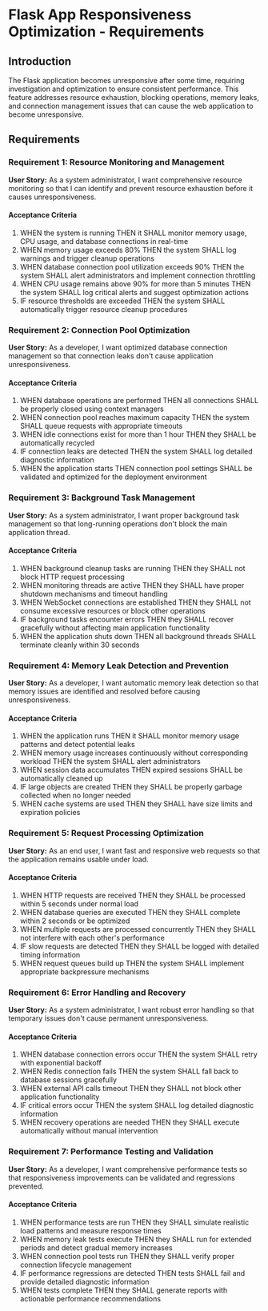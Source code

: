 # Flask App Responsiveness Optimization - Requirements

## Introduction

The Flask application becomes unresponsive after some time, requiring investigation and optimization to ensure consistent performance. This feature addresses resource exhaustion, blocking operations, memory leaks, and connection management issues that can cause the web application to become unresponsive.

## Requirements

### Requirement 1: Resource Monitoring and Management

**User Story:** As a system administrator, I want comprehensive resource monitoring so that I can identify and prevent resource exhaustion before it causes unresponsiveness.

#### Acceptance Criteria

1. WHEN the system is running THEN it SHALL monitor memory usage, CPU usage, and database connections in real-time
2. WHEN memory usage exceeds 80% THEN the system SHALL log warnings and trigger cleanup operations
3. WHEN database connection pool utilization exceeds 90% THEN the system SHALL alert administrators and implement connection throttling
4. WHEN CPU usage remains above 90% for more than 5 minutes THEN the system SHALL log critical alerts and suggest optimization actions
5. IF resource thresholds are exceeded THEN the system SHALL automatically trigger resource cleanup procedures

### Requirement 2: Connection Pool Optimization

**User Story:** As a developer, I want optimized database connection management so that connection leaks don't cause application unresponsiveness.

#### Acceptance Criteria

1. WHEN database operations are performed THEN all connections SHALL be properly closed using context managers
2. WHEN connection pool reaches maximum capacity THEN the system SHALL queue requests with appropriate timeouts
3. WHEN idle connections exist for more than 1 hour THEN they SHALL be automatically recycled
4. IF connection leaks are detected THEN the system SHALL log detailed diagnostic information
5. WHEN the application starts THEN connection pool settings SHALL be validated and optimized for the deployment environment

### Requirement 3: Background Task Management

**User Story:** As a system administrator, I want proper background task management so that long-running operations don't block the main application thread.

#### Acceptance Criteria

1. WHEN background cleanup tasks are running THEN they SHALL not block HTTP request processing
2. WHEN monitoring threads are active THEN they SHALL have proper shutdown mechanisms and timeout handling
3. WHEN WebSocket connections are established THEN they SHALL not consume excessive resources or block other operations
4. IF background tasks encounter errors THEN they SHALL recover gracefully without affecting main application functionality
5. WHEN the application shuts down THEN all background threads SHALL terminate cleanly within 30 seconds

### Requirement 4: Memory Leak Detection and Prevention

**User Story:** As a developer, I want automatic memory leak detection so that memory issues are identified and resolved before causing unresponsiveness.

#### Acceptance Criteria

1. WHEN the application runs THEN it SHALL monitor memory usage patterns and detect potential leaks
2. WHEN memory usage increases continuously without corresponding workload THEN the system SHALL alert administrators
3. WHEN session data accumulates THEN expired sessions SHALL be automatically cleaned up
4. IF large objects are created THEN they SHALL be properly garbage collected when no longer needed
5. WHEN cache systems are used THEN they SHALL have size limits and expiration policies

### Requirement 5: Request Processing Optimization

**User Story:** As an end user, I want fast and responsive web requests so that the application remains usable under load.

#### Acceptance Criteria

1. WHEN HTTP requests are received THEN they SHALL be processed within 5 seconds under normal load
2. WHEN database queries are executed THEN they SHALL complete within 2 seconds or be optimized
3. WHEN multiple requests are processed concurrently THEN they SHALL not interfere with each other's performance
4. IF slow requests are detected THEN they SHALL be logged with detailed timing information
5. WHEN request queues build up THEN the system SHALL implement appropriate backpressure mechanisms

### Requirement 6: Error Handling and Recovery

**User Story:** As a system administrator, I want robust error handling so that temporary issues don't cause permanent unresponsiveness.

#### Acceptance Criteria

1. WHEN database connection errors occur THEN the system SHALL retry with exponential backoff
2. WHEN Redis connection fails THEN the system SHALL fall back to database sessions gracefully
3. WHEN external API calls timeout THEN they SHALL not block other application functionality
4. IF critical errors occur THEN the system SHALL log detailed diagnostic information
5. WHEN recovery operations are needed THEN they SHALL execute automatically without manual intervention

### Requirement 7: Performance Testing and Validation

**User Story:** As a developer, I want comprehensive performance tests so that responsiveness improvements can be validated and regressions prevented.

#### Acceptance Criteria

1. WHEN performance tests are run THEN they SHALL simulate realistic load patterns and measure response times
2. WHEN memory leak tests execute THEN they SHALL run for extended periods and detect gradual memory increases
3. WHEN connection pool tests run THEN they SHALL verify proper connection lifecycle management
4. IF performance regressions are detected THEN tests SHALL fail and provide detailed diagnostic information
5. WHEN tests complete THEN they SHALL generate reports with actionable performance recommendations